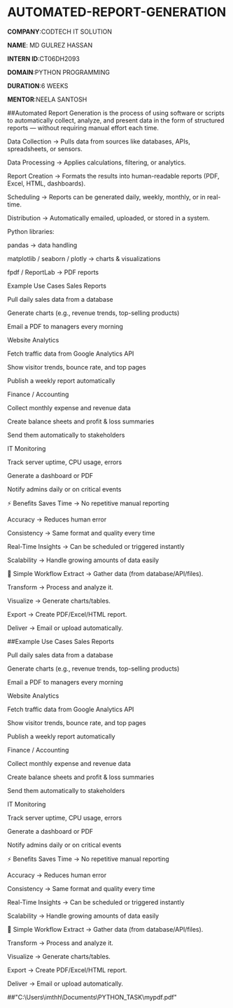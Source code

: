 # AUTOMATED-REPORT-GENERATION

**COMPANY**:CODTECH IT SOLUTION

**NAME**: MD GULREZ HASSAN

**INTERN ID**:CT06DH2093

**DOMAIN**:PYTHON PROGRAMMING

**DURATION**:6 WEEKS

**MENTOR**:NEELA SANTOSH

##Automated Report Generation is the process of using software or scripts to automatically collect, analyze, and present data in the form of structured reports — without requiring manual effort each time.

Data Collection → Pulls data from sources like databases, APIs, spreadsheets, or sensors.

Data Processing → Applies calculations, filtering, or analytics.

Report Creation → Formats the results into human-readable reports (PDF, Excel, HTML, dashboards).

Scheduling → Reports can be generated daily, weekly, monthly, or in real-time.

Distribution → Automatically emailed, uploaded, or stored in a system.

Python libraries:

pandas → data handling

matplotlib / seaborn / plotly → charts & visualizations

fpdf / ReportLab → PDF reports

Example Use Cases
Sales Reports

Pull daily sales data from a database

Generate charts (e.g., revenue trends, top-selling products)

Email a PDF to managers every morning

Website Analytics

Fetch traffic data from Google Analytics API

Show visitor trends, bounce rate, and top pages

Publish a weekly report automatically

Finance / Accounting

Collect monthly expense and revenue data

Create balance sheets and profit & loss summaries

Send them automatically to stakeholders

IT Monitoring

Track server uptime, CPU usage, errors

Generate a dashboard or PDF

Notify admins daily or on critical events

⚡ Benefits
Saves Time → No repetitive manual reporting

Accuracy → Reduces human error

Consistency → Same format and quality every time

Real-Time Insights → Can be scheduled or triggered instantly

Scalability → Handle growing amounts of data easily

🔗 Simple Workflow
Extract → Gather data (from database/API/files).

Transform → Process and analyze it.

Visualize → Generate charts/tables.

Export → Create PDF/Excel/HTML report.

Deliver → Email or upload automatically.


##Example Use Cases
Sales Reports

Pull daily sales data from a database

Generate charts (e.g., revenue trends, top-selling products)

Email a PDF to managers every morning

Website Analytics

Fetch traffic data from Google Analytics API

Show visitor trends, bounce rate, and top pages

Publish a weekly report automatically

Finance / Accounting

Collect monthly expense and revenue data

Create balance sheets and profit & loss summaries

Send them automatically to stakeholders

IT Monitoring

Track server uptime, CPU usage, errors

Generate a dashboard or PDF

Notify admins daily or on critical events

⚡ Benefits
Saves Time → No repetitive manual reporting

Accuracy → Reduces human error

Consistency → Same format and quality every time

Real-Time Insights → Can be scheduled or triggered instantly

Scalability → Handle growing amounts of data easily

🔗 Simple Workflow
Extract → Gather data (from database/API/files).

Transform → Process and analyze it.

Visualize → Generate charts/tables.

Export → Create PDF/Excel/HTML report.

Deliver → Email or upload automatically.

##"C:\Users\imthh\Documents\PYTHON_TASK\mypdf.pdf"


